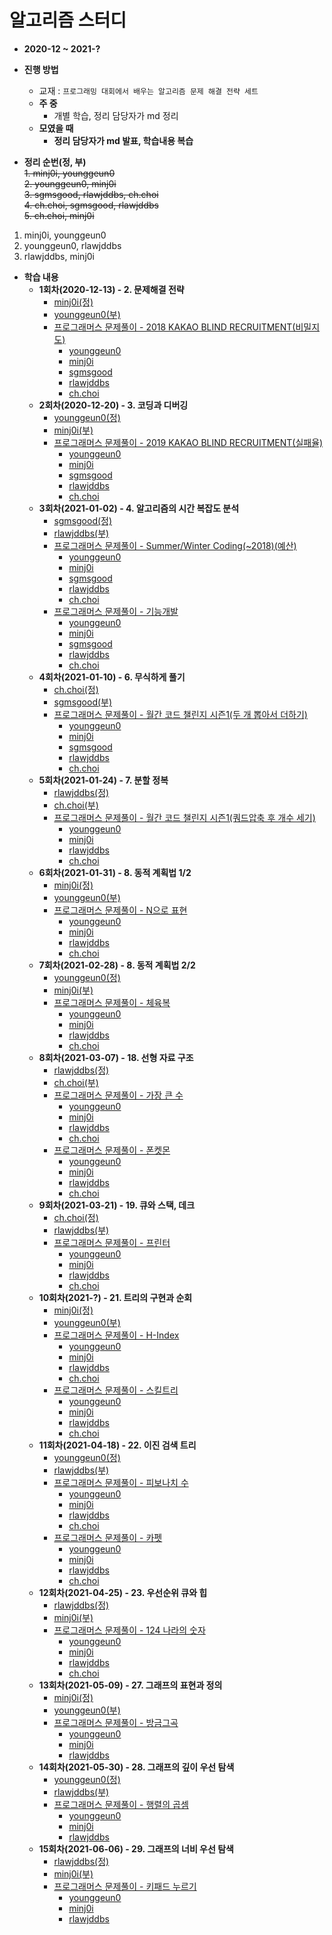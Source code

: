 # 알고리즘 스터디

* **2020-12 ~ 2021-?**
* **진행 방법**
  * 교재 : `프로그래밍 대회에서 배우는 알고리즘 문제 해결 전략 세트`
  * **주 중**
    * 개별 학습, 정리 담당자가 md 정리
  * **모였을 때**
    * **정리 담당자가 md 발표, 학습내용 복습**
    
* **정리 순번(정, 부)**   
~~1. minj0i, younggeun0~~   
~~2. younggeun0, minj0i~~   
~~3. sgmsgood, rlawjddbs, ch.choi~~   
~~4. ch.choi, sgmsgood, rlawjddbs~~   
~~5. ch.choi, minj0i~~   


1. minj0i, younggeun0   
2. younggeun0, rlawjddbs   
3. rlawjddbs, minj0i   


* **학습 내용**
  * **1회차(2020-12-13) - 2. 문제해결 전략**
    * [minj0i(정)](https://github.com/ohbokdong/AlgorithmStudy/blob/main/summary/week1/minj0i.md)
    * [younggeun0(부)](https://github.com/ohbokdong/AlgorithmStudy/blob/main/summary/week1/younggeun0.md)
    * [프로그래머스 문제풀이 - 2018 KAKAO BLIND RECRUITMENT(비밀지도)](https://programmers.co.kr/learn/courses/30/lessons/17681)
      * [younggeun0](https://github.com/ohbokdong/AlgorithmStudy/blob/main/programmers/week1/younggeun0.md)
      * [minj0i](https://github.com/ohbokdong/AlgorithmStudy/blob/main/programmers/week1/minj0i.md)
      * [sgmsgood](https://github.com/ohbokdong/AlgorithmStudy/blob/main/programmers/week1/sgmsgood.md)
      * [rlawjddbs](https://github.com/ohbokdong/AlgorithmStudy/blob/main/programmers/week1/rlawjddbs.md)
      * [ch.choi](https://github.com/ohbokdong/AlgorithmStudy/blob/main/programmers/week1/ch.choi.md)
  * **2회차(2020-12-20) - 3. 코딩과 디버깅**
    * [younggeun0(정)](https://github.com/ohbokdong/AlgorithmStudy/blob/main/summary/week2/younggeun0.md)
    * [minj0i(부)](https://github.com/ohbokdong/AlgorithmStudy/blob/main/summary/week2/minj0i.md)
    * [프로그래머스 문제풀이 - 2019 KAKAO BLIND RECRUITMENT(실패율)](https://programmers.co.kr/learn/courses/30/lessons/42889)
      * [younggeun0](https://github.com/ohbokdong/AlgorithmStudy/blob/main/programmers/week2/younggeun0.md)
      * [minj0i](https://github.com/ohbokdong/AlgorithmStudy/blob/main/programmers/week2/minj0i.md)
      * [sgmsgood](https://github.com/ohbokdong/AlgorithmStudy/blob/main/programmers/week2/sgmsgood.md)
      * [rlawjddbs](https://github.com/ohbokdong/AlgorithmStudy/blob/main/programmers/week2/rlawjddbs.md)
      * [ch.choi](https://github.com/ohbokdong/AlgorithmStudy/blob/main/programmers/week2/ch.choi.md)
  * **3회차(2021-01-02) - 4. 알고리즘의 시간 복잡도 분석**
    * [sgmsgood(정)](https://github.com/ohbokdong/AlgorithmStudy/blob/main/summary/week3/sgmsgood.md)
    * [rlawjddbs(부)](https://github.com/ohbokdong/AlgorithmStudy/blob/main/summary/week3/rlawjddbs.md)
    * [프로그래머스 문제풀이 - Summer/Winter Coding(~2018)(예산)](https://programmers.co.kr/learn/courses/30/lessons/12982)    
      * [younggeun0](https://github.com/ohbokdong/AlgorithmStudy/blob/main/programmers/week3/younggeun0.md)
      * [minj0i](https://github.com/ohbokdong/AlgorithmStudy/blob/main/programmers/week3/minj0i.md)
      * [sgmsgood](https://github.com/ohbokdong/AlgorithmStudy/blob/main/programmers/week3/sgmsgood.md)
      * [rlawjddbs](https://github.com/ohbokdong/AlgorithmStudy/blob/main/programmers/week3/rlawjddbs.md)
      * [ch.choi](https://github.com/ohbokdong/AlgorithmStudy/blob/main/programmers/week3/ch.choi.md)
    * [프로그래머스 문제풀이 - 기능개발](https://programmers.co.kr/learn/courses/30/lessons/42586)
      * [younggeun0](https://github.com/ohbokdong/AlgorithmStudy/blob/main/programmers/week3/younggeun0-2.md)
      * [minj0i](https://github.com/ohbokdong/AlgorithmStudy/blob/main/programmers/week3/minj0i-2.md)
      * [sgmsgood]()
      * [rlawjddbs](https://github.com/ohbokdong/AlgorithmStudy/blob/main/programmers/week3/rlawjddbs-2.md)
      * [ch.choi](https://github.com/ohbokdong/AlgorithmStudy/blob/main/programmers/week3/ch.choi-2.md)
  * **4회차(2021-01-10) - 6. 무식하게 풀기**
    * [ch.choi(정)](https://github.com/ohbokdong/AlgorithmStudy/blob/main/summary/week4/ch.choi.md)
    * [sgmsgood(부)](https://github.com/ohbokdong/AlgorithmStudy/blob/main/summary/week4/sgmsgood.md)
    * [프로그래머스 문제풀이 - 월간 코드 챌린지 시즌1(두 개 뽑아서 더하기)](https://programmers.co.kr/learn/courses/30/lessons/68644)
      * [younggeun0](https://github.com/ohbokdong/AlgorithmStudy/blob/main/programmers/week4/younggeun0.md)
      * [minj0i](https://github.com/ohbokdong/AlgorithmStudy/blob/main/programmers/week4/minj0i.md)
      * [sgmsgood](https://github.com/ohbokdong/AlgorithmStudy/blob/main/programmers/week4/sgmsgood.md)
      * [rlawjddbs](https://github.com/ohbokdong/AlgorithmStudy/blob/main/programmers/week4/rlawjddbs.md)
      * [ch.choi](https://github.com/ohbokdong/AlgorithmStudy/blob/main/programmers/week4/ch.choi.md)
  * **5회차(2021-01-24) - 7. 분할 정복**
    * [rlawjddbs(정)](https://github.com/ohbokdong/AlgorithmStudy/blob/main/summary/week5/rlawjddbs.md)
    * [ch.choi(부)](https://github.com/ohbokdong/AlgorithmStudy/blob/main/summary/week5/ch.choi.md)
    * [프로그래머스 문제풀이 - 월간 코드 챌린지 시즌1(쿼드압축 후 개수 세기)](https://programmers.co.kr/learn/courses/30/lessons/68936)
      * [younggeun0](https://github.com/ohbokdong/AlgorithmStudy/blob/main/programmers/week5/younggeun0.md)
      * [minj0i](https://github.com/ohbokdong/AlgorithmStudy/blob/main/programmers/week5/minj0i.md)
      * [rlawjddbs](https://github.com/ohbokdong/AlgorithmStudy/blob/main/programmers/week5/rlawjddbs.md)
      * [ch.choi](https://github.com/ohbokdong/AlgorithmStudy/blob/main/programmers/week5/ch.choi.md)
  * **6회차(2021-01-31) - 8. 동적 계획법 1/2**
    * [minj0i(정)](https://github.com/ohbokdong/AlgorithmStudy/blob/main/summary/week6/minj0i.md)
    * [younggeun0(부)](https://github.com/ohbokdong/AlgorithmStudy/blob/main/summary/week6/younggeun0.md)
    * [프로그래머스 문제풀이 - N으로 표현](https://programmers.co.kr/learn/courses/30/lessons/42895)
      * [younggeun0](https://github.com/ohbokdong/AlgorithmStudy/blob/main/programmers/week6/younggeun0.md)
      * [minj0i](https://github.com/ohbokdong/AlgorithmStudy/blob/main/programmers/week6/minj0i.md)
      * [rlawjddbs](https://github.com/ohbokdong/AlgorithmStudy/blob/main/programmers/week6/rlawjddbs.md)
      * [ch.choi](https://github.com/ohbokdong/AlgorithmStudy/blob/main/programmers/week6/ch.choi.md)
  * **7회차(2021-02-28) - 8. 동적 계획법 2/2**
    * [younggeun0(정)](https://github.com/ohbokdong/AlgorithmStudy/blob/main/summary/week7/younggeun0.md)
    * [minj0i(부)](https://github.com/ohbokdong/AlgorithmStudy/blob/main/summary/week7/minj0i.md)
    * [프로그래머스 문제풀이 - 체육복](https://programmers.co.kr/learn/courses/30/lessons/42862)
      * [younggeun0](https://github.com/ohbokdong/AlgorithmStudy/blob/main/programmers/week7/younggeun0.md)
      * [minj0i](https://github.com/ohbokdong/AlgorithmStudy/blob/main/programmers/week7/minj0i.md)
      * [rlawjddbs](https://github.com/ohbokdong/AlgorithmStudy/blob/main/programmers/week7/rlawjddbs.md)
      * [ch.choi](https://github.com/ohbokdong/AlgorithmStudy/blob/main/programmers/week7/ch.choi.md)
  * **8회차(2021-03-07) - 18. 선형 자료 구조**
    * [rlawjddbs(정)](https://github.com/ohbokdong/AlgorithmStudy/blob/main/summary/week8/rlawjddbs.md)
    * [ch.choi(부)](https://github.com/ohbokdong/AlgorithmStudy/blob/main/summary/week8/ch.choi.md)
    * [프로그래머스 문제풀이 - 가장 큰 수](https://programmers.co.kr/learn/courses/30/lessons/42746)
      * [younggeun0](https://github.com/ohbokdong/AlgorithmStudy/blob/main/programmers/week8/younggeun0-01.md)
      * [minj0i](https://github.com/ohbokdong/AlgorithmStudy/blob/main/programmers/week8/minj0i-01.md)
      * [rlawjddbs](https://github.com/ohbokdong/AlgorithmStudy/blob/main/programmers/week8/rlawjddbs-01.md)
      * [ch.choi](https://github.com/ohbokdong/AlgorithmStudy/blob/main/programmers/week8/ch.choi-01.md)
    * [프로그래머스 문제풀이 - 폰켓몬](https://programmers.co.kr/learn/courses/30/lessons/1845)
      * [younggeun0](https://github.com/ohbokdong/AlgorithmStudy/blob/main/programmers/week8/younggeun0-02.md)
      * [minj0i](https://github.com/ohbokdong/AlgorithmStudy/blob/main/programmers/week8/minj0i-02.md)
      * [rlawjddbs](https://github.com/ohbokdong/AlgorithmStudy/blob/main/programmers/week8/rlawjddbs-02.md)
      * [ch.choi](https://github.com/ohbokdong/AlgorithmStudy/blob/main/programmers/week8/ch.choi-02.md)
  * **9회차(2021-03-21) - 19. 큐와 스택, 데크**
    * [ch.choi(정)](https://github.com/ohbokdong/AlgorithmStudy/blob/main/summary/week9/ch.choi.md)    
    * [rlawjddbs(부)](https://github.com/ohbokdong/AlgorithmStudy/blob/main/summary/week9/rlawjddbs.md)
    * [프로그래머스 문제풀이 - 프린터](https://programmers.co.kr/learn/courses/30/lessons/42587)
      * [younggeun0](https://github.com/ohbokdong/AlgorithmStudy/blob/main/programmers/week9/younggeun0.md)
      * [minj0i](https://github.com/ohbokdong/AlgorithmStudy/blob/main/programmers/week9/minj0i.md)
      * [rlawjddbs](https://github.com/ohbokdong/AlgorithmStudy/blob/main/programmers/week9/rlawjddbs.md)
      * [ch.choi](https://github.com/ohbokdong/AlgorithmStudy/blob/main/programmers/week9/ch.choi.md)
  * **10회차(2021-?) - 21. 트리의 구현과 순회**
    * [minj0i(정)](https://github.com/ohbokdong/AlgorithmStudy/blob/main/summary/week10/minj0i.md)
    * [younggeun0(부)](https://github.com/ohbokdong/AlgorithmStudy/blob/main/summary/week10/younggeun0.md)  
    * [프로그래머스 문제풀이 - H-Index](https://programmers.co.kr/learn/courses/30/lessons/42747)
      * [younggeun0](https://github.com/ohbokdong/AlgorithmStudy/blob/main/programmers/week10/younggeun0-01.md)
      * [minj0i](https://github.com/ohbokdong/AlgorithmStudy/blob/main/programmers/week10/minj0i-01.md)
      * [rlawjddbs](https://github.com/ohbokdong/AlgorithmStudy/blob/main/programmers/week10/rlawjddbs-01.md)
      * [ch.choi](https://github.com/ohbokdong/AlgorithmStudy/blob/main/programmers/week10/ch.choi-01.md)
    * [프로그래머스 문제풀이 - 스킬트리](https://programmers.co.kr/learn/courses/30/lessons/49993)
      * [younggeun0](https://github.com/ohbokdong/AlgorithmStudy/blob/main/programmers/week10/younggeun0-02.md)
      * [minj0i](https://github.com/ohbokdong/AlgorithmStudy/blob/main/programmers/week10/minj0i-02.md)
      * [rlawjddbs](https://github.com/ohbokdong/AlgorithmStudy/blob/main/programmers/week10/rlawjddbs-02.md)
      * [ch.choi](https://github.com/ohbokdong/AlgorithmStudy/blob/main/programmers/week10/ch.choi-02.md)
  * **11회차(2021-04-18) - 22. 이진 검색 트리**
    * [younggeun0(정)](https://github.com/ohbokdong/AlgorithmStudy/blob/main/summary/week11/younggeun0.md)
    * [rlawjddbs(부)](https://github.com/ohbokdong/AlgorithmStudy/blob/main/summary/week11/rlawjddbs.md)
    * [프로그래머스 문제풀이 - 피보나치 수](https://programmers.co.kr/learn/courses/30/lessons/12945)
      * [younggeun0](https://github.com/ohbokdong/AlgorithmStudy/blob/main/programmers/week11/younggeun0-01.md)
      * [minj0i](https://github.com/ohbokdong/AlgorithmStudy/blob/main/programmers/week11/minj0i-01.md)
      * [rlawjddbs](https://github.com/ohbokdong/AlgorithmStudy/blob/main/programmers/week11/rlawjddbs-01.md)
      * [ch.choi](https://github.com/ohbokdong/AlgorithmStudy/blob/main/programmers/week11/ch.choi-01.md)
    * [프로그래머스 문제풀이 - 카펫](https://programmers.co.kr/learn/courses/30/lessons/42842)
      * [younggeun0](https://github.com/ohbokdong/AlgorithmStudy/blob/main/programmers/week11/younggeun0-02.md)
      * [minj0i](https://github.com/ohbokdong/AlgorithmStudy/blob/main/programmers/week11/minj0i-02.md)
      * [rlawjddbs](https://github.com/ohbokdong/AlgorithmStudy/blob/main/programmers/week11/rlawjddbs-02.md)
      * [ch.choi](https://github.com/ohbokdong/AlgorithmStudy/blob/main/programmers/week11/ch.choi-02.md)
  * **12회차(2021-04-25) - 23. 우선순위 큐와 힙**
    * [rlawjddbs(정)](https://github.com/ohbokdong/AlgorithmStudy/blob/main/summary/week12/rlawjddbs.md)
    * [minj0i(부)](https://github.com/ohbokdong/AlgorithmStudy/blob/main/summary/week12/minj0i.md)
    * [프로그래머스 문제풀이 - 124 나라의 숫자](https://programmers.co.kr/learn/courses/30/lessons/12899)
      * [younggeun0](https://github.com/ohbokdong/AlgorithmStudy/blob/main/programmers/week12/younggeun0.md)
      * [minj0i](https://github.com/ohbokdong/AlgorithmStudy/blob/main/programmers/week12/minj0i.md)
      * [rlawjddbs](https://github.com/ohbokdong/AlgorithmStudy/blob/main/programmers/week12/rlawjddbs.md)
      * [ch.choi](https://github.com/ohbokdong/AlgorithmStudy/blob/main/programmers/week12/ch.choi.md)
  * **13회차(2021-05-09) - 27. 그래프의 표현과 정의**
    * [minj0i(정)](https://github.com/ohbokdong/AlgorithmStudy/blob/main/summary/week13/minj0i.md)     
    * [younggeun0(부)](https://github.com/ohbokdong/AlgorithmStudy/blob/main/summary/week13/younggeun0.md)
    * [프로그래머스 문제풀이 - 방금그곡](https://programmers.co.kr/learn/courses/30/lessons/17683)
      * [younggeun0](https://github.com/ohbokdong/AlgorithmStudy/blob/main/programmers/week13/younggeun0.md)
      * [minj0i](https://github.com/ohbokdong/AlgorithmStudy/blob/main/programmers/week13/minj0i.md)
      * [rlawjddbs](https://github.com/ohbokdong/AlgorithmStudy/blob/main/programmers/week13/rlawjddbs.md)
  * **14회차(2021-05-30) - 28. 그래프의 깊이 우선 탐색**
    * [younggeun0(정)](https://github.com/ohbokdong/AlgorithmStudy/blob/main/summary/week14/younggeun0.md)
    * [rlawjddbs(부)](https://github.com/ohbokdong/AlgorithmStudy/blob/main/summary/week14/rlawjddbs.md)  
    * [프로그래머스 문제풀이 - 행렬의 곱셈](https://programmers.co.kr/learn/courses/30/lessons/12949)
      * [younggeun0](https://github.com/ohbokdong/AlgorithmStudy/blob/main/programmers/week14/younggeun0.md)
      * [minj0i](https://github.com/ohbokdong/AlgorithmStudy/blob/main/programmers/week14/minj0i.md)
      * [rlawjddbs](https://github.com/ohbokdong/AlgorithmStudy/blob/main/programmers/week14/rlawjddbs.md)
  * **15회차(2021-06-06) - 29. 그래프의 너비 우선 탐색**
    * [rlawjddbs(정)](https://github.com/ohbokdong/AlgorithmStudy/blob/main/summary/week15/rlawjddbs.md)
    * [minj0i(부)](https://github.com/ohbokdong/AlgorithmStudy/blob/main/summary/week15/minj0i.md)
    * [프로그래머스 문제풀이 - 키패드 누르기](https://programmers.co.kr/learn/courses/30/lessons/67256)
      * [younggeun0](https://github.com/ohbokdong/AlgorithmStudy/blob/main/programmers/week15/younggeun0.md)
      * [minj0i](https://github.com/ohbokdong/AlgorithmStudy/blob/main/programmers/week15/minj0i.md)
      * [rlawjddbs](https://github.com/ohbokdong/AlgorithmStudy/blob/main/programmers/week15/rlawjddbs.md)